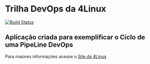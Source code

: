 # Trilha DevOps da 4Linux

<!-- Altere a Flag abaixo com sua URL do Travis -->
[![Build Status](https://travis-ci.com/EderBernardo/DevOpsLab-HelloWorld.svg?branch=master)](https://travis-ci.com/EderBernardo/DevOpsLab-HelloWorld)

## Aplicação criada para exemplificar o Ciclo de uma PipeLine DevOps


Para maiores informações acesse o [Site da 4Linux](https://www.4linux.com.br/cursos/devops)
